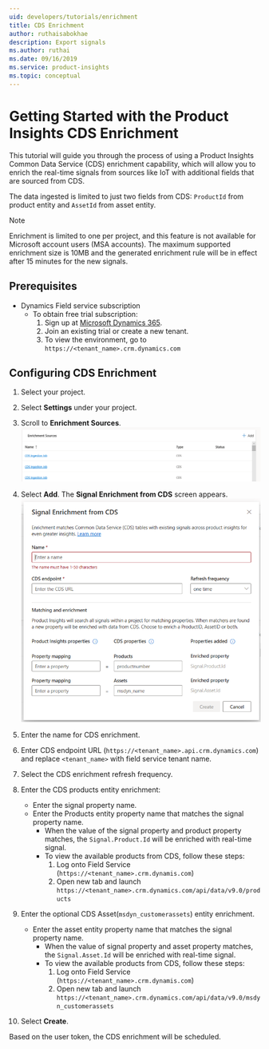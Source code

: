 ```yaml
---
uid: developers/tutorials/enrichment
title: CDS Enrichment
author: ruthaisabokhae
description: Export signals
ms.author: ruthai
ms.date: 09/16/2019
ms.service: product-insights
ms.topic: conceptual
---
```



# Getting Started with the Product Insights CDS Enrichment

This tutorial will guide you through the process of using a Product Insights Common Data Service (CDS) enrichment capability, which will allow you to enrich the real-time signals from sources like IoT with additional fields that are sourced from CDS.

The data ingested is limited to just two fields from CDS: `ProductId` from product entity and `AssetId` from asset entity.

> [!NOTE]
> Enrichment is limited to one per project, and this feature is not available for Microsoft account users (MSA accounts). The maximum supported enrichment size is 10MB and the generated enrichment rule will be in effect after 15 minutes for the new signals.

## Prerequisites
* Dynamics Field service subscription
  * To obtain free trial subscription:
    1. Sign up at [Microsoft Dynamics 365](https://trials.dynamics.com).
    2. Join an existing trial or create a new tenant.
    3. To view the environment, go to `https://<tenant_name>.crm.dynamics.com`

## Configuring CDS Enrichment
1. Select your project.
2. Select **Settings** under your project.
3. Scroll to **Enrichment Sources**.
![Enrichment Sources screenshot](enrichment_sources.png "Enrichment Sources")

4. Select **Add**. The **Signal Enrichment from CDS** screen appears.
![Signal Enrichment from CDS screenshot](signal_enrichment_cds.png "Signal Enrichment from CDS")

5. Enter the name for CDS enrichment.
6. Enter CDS endpoint URL (`https://<tenant_name>.api.crm.dynamics.com`) and replace `<tenant_name>` with field service tenant name.
7. Select the CDS enrichment refresh frequency.
8. Enter the CDS products entity enrichment:
    * Enter the signal property name.
    * Enter the Products entity property name that matches the signal property name.
        * When the value of the signal property and product property matches, the `Signal.Product.Id` will be enriched with real-time signal.
        * To view the available products from CDS, follow these steps:
            1. Log onto Field Service (`https://<tenant_name>.crm.dynamis.com`)
            2. Open new tab and launch `https://<tenant_name>.crm.dynamics.com/api/data/v9.0/products`

9. Enter the optional CDS Asset(`msdyn_customerassets`) entity enrichment.
    * Enter the asset entity property name that matches the signal property name.
        * When the value of signal property and asset property matches, the `Signal.Asset.Id` will be enriched with real-time signal.
        * To view the available products from CDS, follow these steps:
            1. Log onto Field Service (`https://<tenant_name>.crm.dynamis.com`)
            2. Open new tab and launch `https://<tenant_name>.crm.dynamics.com/api/data/v9.0/msdyn_customerassets`

10. Select **Create**.

Based on the user token, the CDS enrichment will be scheduled.

